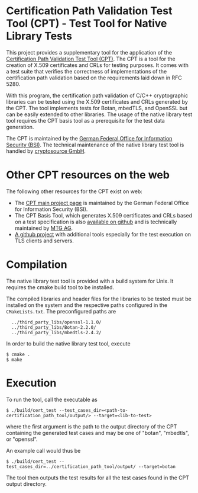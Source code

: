 # Certification Path Validation Test Tool (CPT) - Test Tool for Native Library Tests

This project provides a supplementary tool for the application of the [Certification Path Validation Test Tool (CPT)](https://www.bsi.bund.de/DE/Themen/Kryptografie_Kryptotechnologie/Kryptografie/CPT/cpt_node.html). The CPT is a tool for the creation of X.509 certificates and CRLs for testing purposes. It comes with a test suite that verifies the correctness of implementations of the certification path validation based on the requirements laid down in RFC 5280.

With this program, the certification path validation of C/C++ cryptographic libraries
can be tested using the X.509 certificates and CRLs generated by the CPT. The tool implements tests for Botan, mbedTLS, and OpenSSL but can
be easily extended to other libraries. The usage of the native library test tool requires the CPT basis tool as
a prerequisite for the test data generation.

The CPT is maintained by the [German Federal Office for Information
Security (BSI)](https://www.bsi.bund.de/EN/Topics/OtherTopics/CPT/cpt_node.html). 
The technical maintenance of the native library test tool is handled by [cryptosource GmbH](https://www.cryptosource.de).

# Other CPT resources on the web

The following other resources for the CPT exist on web:

* The [CPT main project page](https://www.bsi.bund.de/EN/Topics/OtherTopics/CPT/cpt_node.html) is maintained by the German Federal Office for Information
Security (BSI).
* The CPT Basis Tool, which generates X.509 certificates and CRLs based on a
  test specification is also [available on github](https://github.com/MTG-AG/cpt/) and is technically maintained by [MTG AG](https://www.mtg.de/).
* [A github project](https://github.com/cryptosource-GmbH/cpt-add-test-tools)
  with additional tools especially for the test execution on TLS clients and
servers.


# Compilation

The native library test tool is provided with a build system for Unix. It requires the cmake build
tool to be installed.

The compiled libraries and header files for the libraries to be tested must be installed on the system and the
respective paths configured in the `CMakeLists.txt`. The preconfigured 
paths are 
```
  ../third_party_libs/openssl-1.1.0/
  ../third_party_libs/Botan-2.2.0/
  ../third_party_libs/mbedtls-2.4.2/
```

In order to build the native library test tool, execute

```
$ cmake .
$ make
```

# Execution

To run the tool, call the executable as 

`$ ./build/cert_test --test_cases_dir=<path-to-certification_path_tool/output/> --target=<lib-to-test>`

where the first argument is the path to the output directory of the CPT
containing the generated test cases and <lib-to-test> may be one of "botan", "mbedtls", or "openssl".

An example call would thus be

`$ ./build/cert_test --test_cases_dir=../certification_path_tool/output/ --target=botan`

The tool then outputs the test results for all the test cases found in the CPT output
directory.
